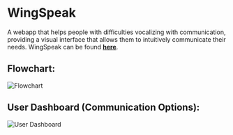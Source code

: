 # WingSpeak
A webapp that helps people with difficulties vocalizing with communication, providing a visual interface that allows them to intuitively communicate their needs.  WingSpeak can be found **[here](bit.ly/wingspeak)**.

## Flowchart:
![Flowchart](https://user-images.githubusercontent.com/102745665/210868387-0b1ef585-95ee-41af-822f-ea102545c6fa.png)

## User Dashboard (Communication Options):
![User Dashboard](https://user-images.githubusercontent.com/102745665/210693978-5bd220cb-a5b5-41cd-99f9-46bb919572bd.png)
